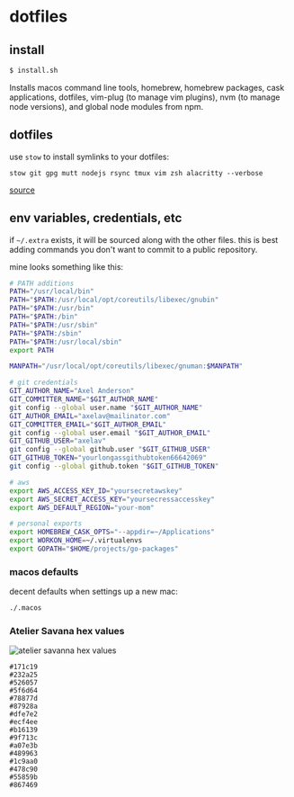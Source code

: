 # dotfiles

## install

```sh
$ install.sh
```

Installs macos command line tools, homebrew, homebrew packages, cask
applications, dotfiles, vim-plug (to manage vim plugins), nvm (to manage node
versions), and global node modules from npm.

## dotfiles

use `stow` to install symlinks to your dotfiles:

`stow git gpg mutt nodejs rsync tmux vim zsh alacritty --verbose`

[source](https://stevenrbaker.com/tech/managing-dotfiles-with-gnu-stow.html)

## env variables, credentials, etc

if `~/.extra` exists, it will be sourced along with the other files. this is
best adding commands you don't want to commit to a public repository.

mine looks something like this:

```sh
# PATH additions
PATH="/usr/local/bin"
PATH="$PATH:/usr/local/opt/coreutils/libexec/gnubin"
PATH="$PATH:/usr/bin"
PATH="$PATH:/bin"
PATH="$PATH:/usr/sbin"
PATH="$PATH:/sbin"
PATH="$PATH:/usr/local/sbin"
export PATH

MANPATH="/usr/local/opt/coreutils/libexec/gnuman:$MANPATH"

# git credentials
GIT_AUTHOR_NAME="Axel Anderson"
GIT_COMMITTER_NAME="$GIT_AUTHOR_NAME"
git config --global user.name "$GIT_AUTHOR_NAME"
GIT_AUTHOR_EMAIL="axelav@mailinator.com"
GIT_COMMITTER_EMAIL="$GIT_AUTHOR_EMAIL"
git config --global user.email "$GIT_AUTHOR_EMAIL"
GIT_GITHUB_USER="axelav"
git config --global github.user "$GIT_GITHUB_USER"
GIT_GITHUB_TOKEN="yourlongassgithubtoken66642069"
git config --global github.token "$GIT_GITHUB_TOKEN"

# aws
export AWS_ACCESS_KEY_ID="yoursecretawskey"
export AWS_SECRET_ACCESS_KEY="yoursecressaccesskey"
export AWS_DEFAULT_REGION="your-mom"

# personal exports
export HOMEBREW_CASK_OPTS="--appdir=~/Applications"
export WORKON_HOME=~/.virtualenvs
export GOPATH="$HOME/projects/go-packages"
```

### macos defaults

decent defaults when settings up a new mac:

```sh
./.macos
```

### Atelier Savana hex values

![atelier savanna hex values](https://atelier-savanna-hmbphqbvmt.now.sh/)

```
#171c19
#232a25
#526057
#5f6d64
#78877d
#87928a
#dfe7e2
#ecf4ee
#b16139
#9f713c
#a07e3b
#489963
#1c9aa0
#478c90
#55859b
#867469
```
